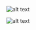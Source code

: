 ![alt text](https://github.com/[username]/[reponame]/blob/[branch]/image.jpg?raw=true)

![alt text](http://url/to/img.png)